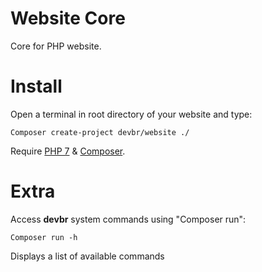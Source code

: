 # Website Core
Core for PHP website.


# Install
Open a terminal in root directory of your website and type:

```shell
Composer create-project devbr/website ./ 
```

Require [PHP 7](http://www.php.net/) & [Composer](https://getcomposer.org/download/).


# Extra
Access <b>devbr</b> system commands using "Composer run":

```shell
Composer run -h
```
Displays a list of available commands
